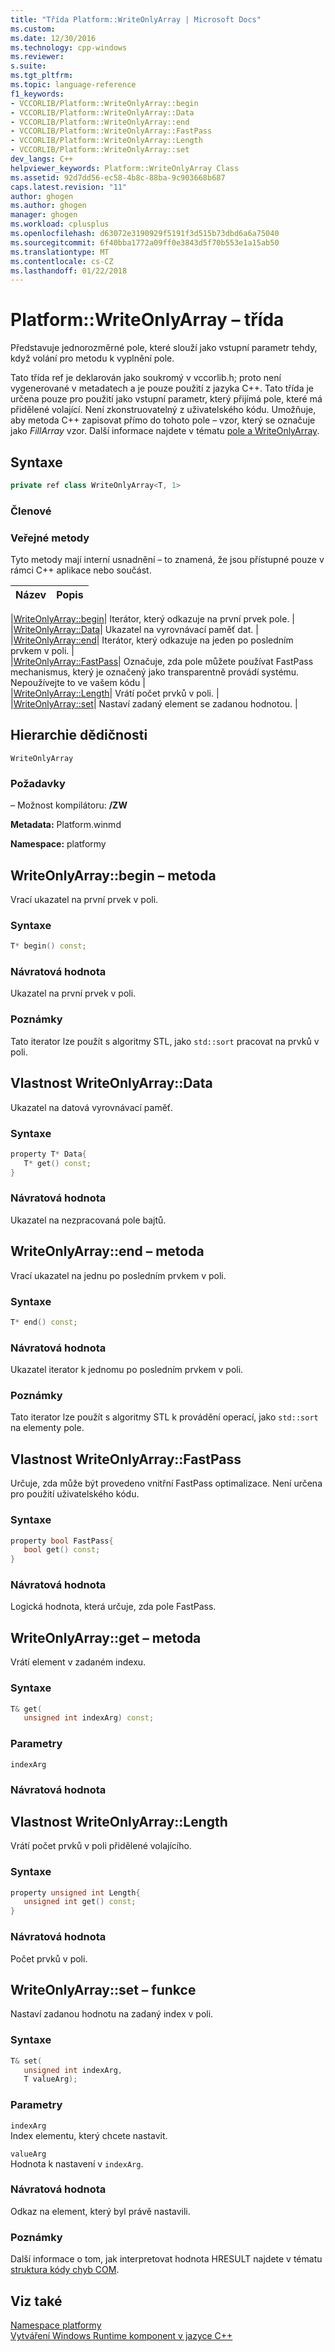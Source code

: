 ```yaml
---
title: "Třída Platform::WriteOnlyArray | Microsoft Docs"
ms.custom: 
ms.date: 12/30/2016
ms.technology: cpp-windows
ms.reviewer: 
s.suite: 
ms.tgt_pltfrm: 
ms.topic: language-reference
f1_keywords:
- VCCORLIB/Platform::WriteOnlyArray::begin
- VCCORLIB/Platform::WriteOnlyArray::Data
- VCCORLIB/Platform::WriteOnlyArray::end
- VCCORLIB/Platform::WriteOnlyArray::FastPass
- VCCORLIB/Platform::WriteOnlyArray::Length
- VCCORLIB/Platform::WriteOnlyArray::set
dev_langs: C++
helpviewer_keywords: Platform::WriteOnlyArray Class
ms.assetid: 92d7dd56-ec58-4b8c-88ba-9c903668b687
caps.latest.revision: "11"
author: ghogen
ms.author: ghogen
manager: ghogen
ms.workload: cplusplus
ms.openlocfilehash: d63072e3190929f5191f3d515b73dbd6a6a75040
ms.sourcegitcommit: 6f40bba1772a09ff0e3843d5f70b553e1a15ab50
ms.translationtype: MT
ms.contentlocale: cs-CZ
ms.lasthandoff: 01/22/2018
---
```

# <a name="platformwriteonlyarray-class"></a>Platform::WriteOnlyArray – třída
Představuje jednorozměrné pole, které slouží jako vstupní parametr tehdy, když volání pro metodu k vyplnění pole.  
  
 Tato třída ref je deklarován jako soukromý v vccorlib.h; proto není vygenerované v metadatech a je pouze použití z jazyka C++. Tato třída je určena pouze pro použití jako vstupní parametr, který přijímá pole, které má přidělené volající. Není zkonstruovatelný z uživatelského kódu. Umožňuje, aby metoda C++ zapisovat přímo do tohoto pole – vzor, který se označuje jako *FillArray* vzor. Další informace najdete v tématu [pole a WriteOnlyArray](../cppcx/array-and-writeonlyarray-c-cx.md).  
  
## <a name="syntax"></a>Syntaxe  
  
```cpp  
private ref class WriteOnlyArray<T, 1>  
```  
  
### <a name="members"></a>Členové  
  
### <a name="public-methods"></a>Veřejné metody  
 Tyto metody mají interní usnadnění – to znamená, že jsou přístupné pouze v rámci C++ aplikace nebo součást.  
  
|Název|Popis|  
|----------|-----------------|  

|[WriteOnlyArray::begin](#begin)| Iterátor, který odkazuje na první prvek pole. |  
|[WriteOnlyArray::Data](#data)| Ukazatel na vyrovnávací paměť dat. |  
|[WriteOnlyArray::end](#end)| Iterátor, který odkazuje na jeden po posledním prvkem v poli. |  
|[WriteOnlyArray::FastPass](#fastpass)| Označuje, zda pole můžete používat FastPass mechanismus, který je označený jako transparentně provádí systému. Nepoužívejte to ve vašem kódu |  
|[WriteOnlyArray::Length](#length)| Vrátí počet prvků v poli. |  
|[WriteOnlyArray::set](#set)| Nastaví zadaný element se zadanou hodnotou. |  

  
## <a name="inheritance-hierarchy"></a>Hierarchie dědičnosti  
 `WriteOnlyArray`  
  
### <a name="requirements"></a>Požadavky  
 – Možnost kompilátoru: **/ZW**  
  
 **Metadata:** Platform.winmd  
  
 **Namespace:** platformy  

## <a name="begin"></a>WriteOnlyArray::begin – metoda
Vrací ukazatel na první prvek v poli.  
  
### <a name="syntax"></a>Syntaxe  
  
```cpp  
T* begin() const;  
```  
  
### <a name="return-value"></a>Návratová hodnota  
 Ukazatel na první prvek v poli.  
  
### <a name="remarks"></a>Poznámky  
 Tato iterator lze použít s algoritmy STL, jako `std::sort` pracovat na prvků v poli.  
  


## <a name="data"></a>Vlastnost WriteOnlyArray::Data
Ukazatel na datová vyrovnávací paměť.  
  
### <a name="syntax"></a>Syntaxe  
  
```cpp  
property T* Data{  
   T* get() const;  
}  
```  
  
### <a name="return-value"></a>Návratová hodnota  
 Ukazatel na nezpracovaná pole bajtů.  
  


## <a name="end"></a>WriteOnlyArray::end – metoda
Vrací ukazatel na jednu po posledním prvkem v poli.  
  
### <a name="syntax"></a>Syntaxe  
  
```cpp  
T* end() const;  
```  
  
### <a name="return-value"></a>Návratová hodnota  
 Ukazatel iterator k jednomu po posledním prvkem v poli.  
  
### <a name="remarks"></a>Poznámky  
 Tato iterator lze použít s algoritmy STL k provádění operací, jako `std::sort` na elementy pole.  
  


## <a name="fastpass"></a>Vlastnost WriteOnlyArray::FastPass
Určuje, zda může být provedeno vnitřní FastPass optimalizace. Není určena pro použití uživatelského kódu.  
  
### <a name="syntax"></a>Syntaxe  
  
```cpp  
property bool FastPass{  
   bool get() const;  
}  
```  
  
### <a name="return-value"></a>Návratová hodnota  
 Logická hodnota, která určuje, zda pole FastPass.  
  


## <a name="get"></a>WriteOnlyArray::get – metoda
Vrátí element v zadaném indexu.  
  
### <a name="syntax"></a>Syntaxe  
  
```cpp  
T& get(  
   unsigned int indexArg) const;  
```  
  
### <a name="parameters"></a>Parametry  
 `indexArg`  
  
### <a name="return-value"></a>Návratová hodnota  
  


## <a name="length"></a>Vlastnost WriteOnlyArray::Length
Vrátí počet prvků v poli přidělené volajícího.  
  
### <a name="syntax"></a>Syntaxe  
  
```cpp  
property unsigned int Length{  
   unsigned int get() const;  
}  
```  
  
### <a name="return-value"></a>Návratová hodnota  
 Počet prvků v poli.  
  


## <a name="set"></a>WriteOnlyArray::set – funkce
Nastaví zadanou hodnotu na zadaný index v poli.  
  
### <a name="syntax"></a>Syntaxe  
  
```cpp  
T& set(  
   unsigned int indexArg,  
   T valueArg);  
```  
  
### <a name="parameters"></a>Parametry  
 `indexArg`  
 Index elementu, který chcete nastavit.  
  
 `valueArg`  
 Hodnota k nastavení v `indexArg`.  
  
### <a name="return-value"></a>Návratová hodnota  
 Odkaz na element, který byl právě nastavili.  
  

  
### <a name="remarks"></a>Poznámky  
 Další informace o tom, jak interpretovat hodnota HRESULT najdete v tématu [struktura kódy chyb COM](http://go.microsoft.com/fwlink/p/?LinkId=262045).  
  
  
## <a name="see-also"></a>Viz také  
 [Namespace platformy](platform-namespace-c-cx.md)   
 [Vytváření Windows Runtime komponent v jazyce C++](/windows/uwp/winrt-components/creating-windows-runtime-components-in-cpp)